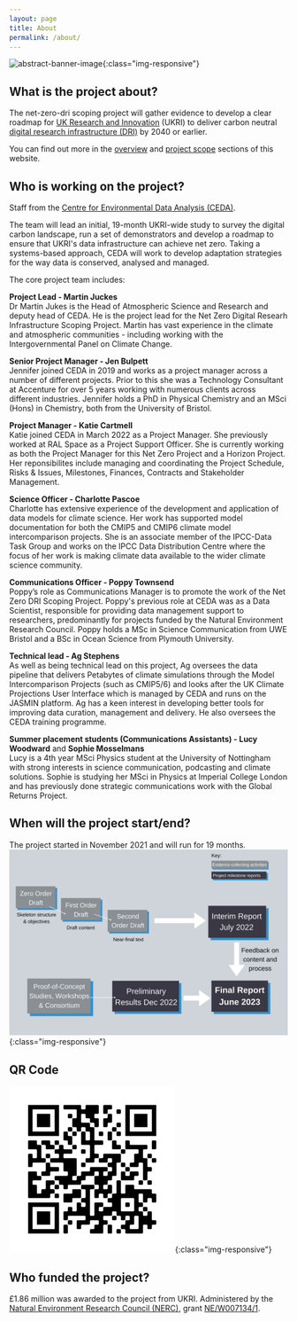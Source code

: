 ```yaml
---
layout: page
title: About
permalink: /about/
---
```


![abstract-banner-image](images/abstract-lights-banner-GettyImages-1277341511-2.png){:class="img-responsive"} 


## What is the project about?

The net-zero-dri scoping project will gather evidence to develop a clear roadmap for [UK Research and Innovation](https://www.ukri.org/) (UKRI) to deliver carbon neutral [digital research infrastructure (DRI)](https://www.ukri.org/our-work/creating-world-class-research-and-innovation-infrastructure/digital-research-infrastructure/) by 2040 or earlier. 

You can find out more in the [overview](/overview/) and [project scope](/scope/) sections of this website. 


## Who is working on the project?

Staff from the [Centre for Environmental Data Analysis (CEDA)](http://www.ceda.ac.uk/). 

The team will lead an initial, 19-month UKRI-wide study to survey the digital carbon landscape, run a set of demonstrators and develop a roadmap to ensure that UKRI's data infrastructure can achieve net zero. Taking a systems-based approach, CEDA will work to develop adaptation strategies for the way data is conserved, analysed and managed. 

The core project team includes:

**Project Lead - Martin Juckes** <br>
Dr Martin Jukes is the Head of Atmospheric Science and Research and deputy head of CEDA. He is the project lead for the Net Zero Digital Researh Infrastructure Scoping Project. Martin has vast experience in the climate and atmospheric communities - including working with the Intergovernmental Panel on Climate Change. 
<br>

 
**Senior Project Manager - Jen Bulpett** <br>
Jennifer joined CEDA in 2019 and works as a project manager across a number of different projects. Prior to this she was a Technology Consultant at Accenture for over 5 years working with numerous clients across different industries. Jennifer holds a PhD in Physical Chemistry and an MSci (Hons) in Chemistry, both from the University of Bristol. 
<br>
 
**Project Manager - Katie Cartmell** <br>
Katie joined CEDA in March 2022 as a Project Manager. She previously worked at RAL Space as a Project Support Officer. She is currently working as both the Project Manager for this Net Zero Project and a Horizon Project.  Her reponsibilites include managing and coordinating the Project Schedule, Risks & Issues, Milestones, Finances, Contracts and Stakeholder Management.
<br>
 
**Science Officer - Charlotte Pascoe** <br>
Charlotte has extensive experience of the development and application of data models for climate science. Her work has supported model documentation for both the CMIP5 and CMIP6 climate model intercomparison projects. She is an associate member of the IPCC-Data Task Group and works on the IPCC Data Distribution Centre where the focus of her work is making climate data available to the wider climate science community.
<br>
 
 
**Communications Officer - Poppy Townsend** <br>
Poppy’s role as Communications Manager is to promote the work of the Net Zero DRI Scoping Project. Poppy's previous role at CEDA was as a Data Scientist, responsible for providing data management support to researchers, predominantly for projects funded by the Natural Environment Research Council. Poppy holds a MSc in Science Communication from UWE Bristol and a BSc in Ocean Science from Plymouth University.
<br>
 
**Technical lead - Ag Stephens** <br>
As well as being technical lead on this project, Ag oversees the data pipeline that delivers Petabytes of climate simulations through the Model Intercomparison Projects (such as CMIP5/6) and looks after the UK Climate Projections User Interface which is managed by CEDA and runs on the JASMIN platform. Ag has a keen interest in developing better tools for improving data curation, management and delivery. He also oversees the CEDA training programme.
<br>
 
**Summer placement students (Communications Assistants) - Lucy Woodward** and **Sophie Mosselmans**  
Lucy is a 4th year MSci Physics student at the University of Nottingham with strong interests in science communication, podcasting and climate solutions. Sophie is studying her MSci in Physics at Imperial College London and has previously done strategic communications work with the Global Returns Project. 
<br>


## When will the project start/end?

The project started in November 2021 and will run for 19 months. <br>
![DRI figure](images/Figure-2-v4.png){:class="img-responsive"} 

## QR Code

![DRI figure](images/netzero_qr.png){:class="img-responsive"}

## Who funded the project? 

£1.86 million was awarded to the project from UKRI. Administered by the [Natural Environment Research Council (NERC)](https://nerc.ukri.org/), grant [NE/W007134/1](http://gotw.nerc.ac.uk/list_full.asp?pcode=NE%2FW007134%2F1).

